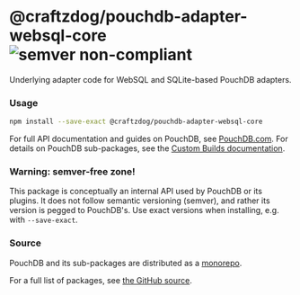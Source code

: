 # @craftzdog/pouchdb-adapter-websql-core ![semver non-compliant](https://img.shields.io/badge/semver-non--compliant-red.svg)

Underlying adapter code for WebSQL and SQLite-based PouchDB adapters.

### Usage

```bash
npm install --save-exact @craftzdog/pouchdb-adapter-websql-core
```

For full API documentation and guides on PouchDB, see [PouchDB.com](http://pouchdb.com/). For details on PouchDB sub-packages, see the [Custom Builds documentation](http://pouchdb.com/custom.html).

### Warning: semver-free zone!

This package is conceptually an internal API used by PouchDB or its plugins. It does not follow semantic versioning (semver), and rather its version is pegged to PouchDB's. Use exact versions when installing, e.g. with `--save-exact`.

### Source

PouchDB and its sub-packages are distributed as a [monorepo](https://github.com/babel/babel/blob/master/doc/design/monorepo.md).

For a full list of packages, see [the GitHub source](https://github.com/pouchdb/pouchdb/tree/master/packages).
